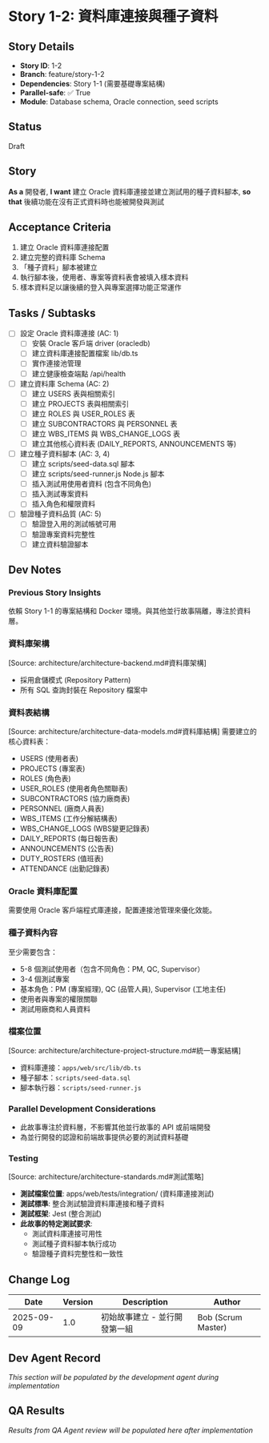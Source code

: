# Story 1-2: 資料庫連接與種子資料

## Story Details
- **Story ID**: 1-2
- **Branch**: feature/story-1-2  
- **Dependencies**: Story 1-1 (需要基礎專案結構)
- **Parallel-safe**: ✅ True
- **Module**: Database schema, Oracle connection, seed scripts

## Status
Draft

## Story
**As a** 開發者,
**I want** 建立 Oracle 資料庫連接並建立測試用的種子資料腳本,
**so that** 後續功能在沒有正式資料時也能被開發與測試

## Acceptance Criteria
1. 建立 Oracle 資料庫連接配置
2. 建立完整的資料庫 Schema 
3. 「種子資料」腳本被建立
4. 執行腳本後，使用者、專案等資料表會被填入樣本資料
5. 樣本資料足以讓後續的登入與專案選擇功能正常運作

## Tasks / Subtasks
- [ ] 設定 Oracle 資料庫連接 (AC: 1)
  - [ ] 安裝 Oracle 客戶端 driver (oracledb)
  - [ ] 建立資料庫連接配置檔案 lib/db.ts
  - [ ] 實作連接池管理
  - [ ] 建立健康檢查端點 /api/health
- [ ] 建立資料庫 Schema (AC: 2)
  - [ ] 建立 USERS 表與相關索引
  - [ ] 建立 PROJECTS 表與相關索引
  - [ ] 建立 ROLES 與 USER_ROLES 表
  - [ ] 建立 SUBCONTRACTORS 與 PERSONNEL 表
  - [ ] 建立 WBS_ITEMS 與 WBS_CHANGE_LOGS 表
  - [ ] 建立其他核心資料表 (DAILY_REPORTS, ANNOUNCEMENTS 等)
- [ ] 建立種子資料腳本 (AC: 3, 4)
  - [ ] 建立 scripts/seed-data.sql 腳本
  - [ ] 建立 scripts/seed-runner.js Node.js 腳本
  - [ ] 插入測試用使用者資料 (包含不同角色)
  - [ ] 插入測試專案資料
  - [ ] 插入角色和權限資料
- [ ] 驗證種子資料品質 (AC: 5)
  - [ ] 驗證登入用的測試帳號可用
  - [ ] 驗證專案資料完整性
  - [ ] 建立資料驗證腳本

## Dev Notes

### Previous Story Insights
依賴 Story 1-1 的專案結構和 Docker 環境。與其他並行故事隔離，專注於資料層。

### 資料庫架構
[Source: architecture/architecture-backend.md#資料庫架構]
- 採用倉儲模式 (Repository Pattern)
- 所有 SQL 查詢封裝在 Repository 檔案中

### 資料表結構
[Source: architecture/architecture-data-models.md#資料庫結構]
需要建立的核心資料表：
- USERS (使用者表)
- PROJECTS (專案表) 
- ROLES (角色表)
- USER_ROLES (使用者角色關聯表)
- SUBCONTRACTORS (協力廠商表)
- PERSONNEL (廠商人員表)
- WBS_ITEMS (工作分解結構表)
- WBS_CHANGE_LOGS (WBS變更記錄表)
- DAILY_REPORTS (每日報告表)
- ANNOUNCEMENTS (公告表)
- DUTY_ROSTERS (值班表)
- ATTENDANCE (出勤記錄表)

### Oracle 資料庫配置
需要使用 Oracle 客戶端程式庫連接，配置連接池管理來優化效能。

### 種子資料內容
至少需要包含：
- 5-8 個測試使用者（包含不同角色：PM, QC, Supervisor）
- 3-4 個測試專案
- 基本角色：PM (專案經理), QC (品管人員), Supervisor (工地主任)
- 使用者與專案的權限關聯
- 測試用廠商和人員資料

### 檔案位置
[Source: architecture/architecture-project-structure.md#統一專案結構]
- 資料庫連接：`apps/web/src/lib/db.ts`
- 種子腳本：`scripts/seed-data.sql`
- 腳本執行器：`scripts/seed-runner.js`

### Parallel Development Considerations
- 此故事專注於資料層，不影響其他並行故事的 API 或前端開發
- 為並行開發的認證和前端故事提供必要的測試資料基礎

### Testing
[Source: architecture/architecture-standards.md#測試策略]
- **測試檔案位置**: apps/web/tests/integration/ (資料庫連接測試)
- **測試標準**: 整合測試驗證資料庫連接和種子資料
- **測試框架**: Jest (整合測試)
- **此故事的特定測試要求**: 
  - 測試資料庫連接可用性
  - 測試種子資料腳本執行成功
  - 驗證種子資料完整性和一致性

## Change Log
| Date | Version | Description | Author |
|------|---------|-------------|---------|
| 2025-09-09 | 1.0 | 初始故事建立 - 並行開發第一組 | Bob (Scrum Master) |

## Dev Agent Record
_This section will be populated by the development agent during implementation_

## QA Results
_Results from QA Agent review will be populated here after implementation_